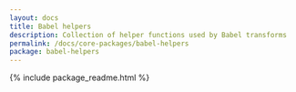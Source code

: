 ```yaml
---
layout: docs
title: Babel helpers
description: Collection of helper functions used by Babel transforms
permalink: /docs/core-packages/babel-helpers
package: babel-helpers
---
```


{% include package_readme.html %}
